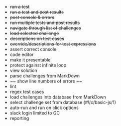 * ~~run a test~~
* ~~run a test and post results~~
* ~~post console & errors~~
* ~~run multiple tests and post results~~
* ~~navigate through list of challenges~~
* ~~load selected challenge~~
* ~~descriptions on test cases~~
* ~~override/descriptions for test expressions~~
* assert correct console
* code editor
* make it presentable
* protect against infinite loop
* view solution
* parse challenges from MarkDown
* ~~ show line numbers of errors ~~
* lint
* regex test cases
* load challenges into database from MarkDown
* select challenge set from database (#!/c/basic-js/1)
* auto-run and run on click options
* slack login limited to GC
* reporting
